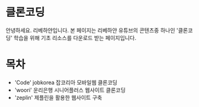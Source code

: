 # 클론코딩
안녕하세요. 리베하얀입니다.
본 페이지는 리베하얀 유튜브의 콘텐츠중 하나인 '클론코딩' 학습을 위해
기초 리소스를 다운로드 받는 페이지입니다.


# 목차
* 'Code' jobkorea 잡코리아 모바일웹 클론코딩
* 'woori' 운리은행 시니어플러스 웹사이트 클론코딩
* 'zeplin' 제플린을 활용한 웹사이트 구축

